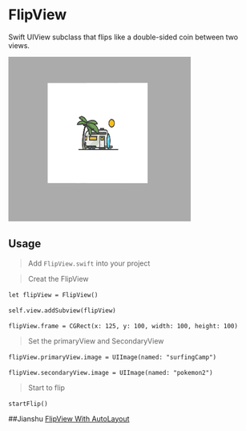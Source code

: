 # FlipView
Swift UIView subclass that flips like a double-sided coin between two views.

![FlipView](Resource/FlipView.gif)

## Usage
>Add `FlipView.swift` into your project

>Creat the FlipView

`let flipView = FlipView()`

`self.view.addSubview(flipView)`

`flipView.frame = CGRect(x: 125, y: 100, width: 100, height: 100)`

>Set the primaryView and SecondaryView
 
`flipView.primaryView.image = UIImage(named: "surfingCamp")`

`flipView.secondaryView.image = UIImage(named: "pokemon2")`

>Start to flip

`startFlip()`

##Jianshu
[FlipView With AutoLayout](http://www.jianshu.com/p/7bbee9015463)